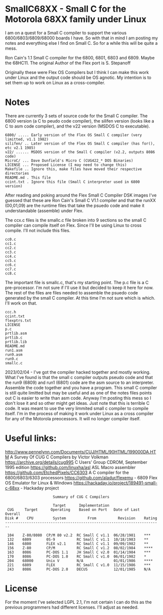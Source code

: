 # SmallC68XX - Small C for the Motorola 68XX family under Linux 

I am on a quest for a Small C compiler to support the various 6800/6803/6809/68000 boards I have. So with that in mind I am posting my notes and everything else I find on Small C. So for a while this will be quite a mess.

Ron Cain's 1.1 Small C compiler for the 6800, 6801, 6803 and 6809. Maybe the 68HC11. The original Author of the Flex port is S. Stepanoff

Originally these were Flex OS Compilers but I think I can make this work under Linux and the output code should be OS agnotic. My intention is to set them up to work on Linux as a cross-compiler.

# Notes

There are currently 3 sets of source code for the Small C compiler. The 6800 version (a C to peudo code compiler), the silifen version (looks like a C to asm code compiler), and the v22 version (MSDOS C to executable).

```
6800/ ..... Early version of the Flex OS Small C compiler (very limitted, v1.1 1982)
silifen/ .. Later version of the Flex OS Small C compiler (has for(), etc v2.1 1985)
v22/ ...... MSDOS version of the Small C compiler (v2.2, outputs 8086 code)
MicroC/ ... Dave Dunfield's Micro C (CUG422_* DOS Binaries)
LICENSE ... Proposed License (I may need to change this)
Makefile .. Ignore this, make files have moved their respective directories
README.md . This file
ccint.txt . Ignore this file (Small C interpreter used in 6800 version)

```
After reading and poking around the Flex Small C Compiler DSK images I've guessed that these are Ron Cain's Small C V1.1 compiler and that the runXX (00,01,09) are the runtime files that take the psuedo code and make it understandable (assemble) under Flex.

The ccx.c files is the smallc.c file broken into 9 sections so the small C compiler can compile itself on Flex. Since I'll be using Linux to cross compile. I'll not include this files.

```
cc0.c
cc1.c
cc2.c
cc3.c
cc4.c
cc5.c
cc6.c
cc7.c
cc8.c
```

The important file is smallc.c, that's my starting point. The p.c file is a C pre-processor. I'm not sure if I'll use it but decided to keep it here for now. The rest of the files are files needed to assemble the psuedo code generated by the small C compiler. At this time I'm not sure which is which. I'll work on that.

```
ccc.h
ccint.txt
flexptrs.txt
LICENSE
p.c
prtlib.asm
prtlib.c
prtlib.lib
README.md
run1.asm
run9.asm
run9.c
smallc.c
```

2023/02/04 - I've got the compiler hacked together and mostly working. What I've found is that the small c compiler outputs pseudo code and that the run9 (6809) and run1 (6801) code are the asm source to an interpreter. Assemble the code together and you have a program. This small C compiler is still quite limitted but may be useful and as one of the notes files points out C is easier to write than asm code. Anyway I'm posting this mess so I don't lose it and so other might get ideas. Just note that this is terrible C code. It was meant to use the very limmited small c compiler to compile itself. I'm in the process of making it work under Linux as a cross compiler for any of the Motorola preocessors. It will no longer compiler itself.

# Useful links:

http://www.pennelynn.com/Documents/CUJ/HTML/90HTML/199000DA.HTM A Survey Of CUG C Compilers by Victor Volkman
https://archive.org/details/cug995 C Users' Group CDROM, September 1995 edition
https://github.com/linuxha/asl ASL Macro assembler
https://github.com/EtchedPixels/CC6303 A C compiler for the 6800/6803/6303 processors
https://github.com/aladur/flexemu - 6809 Flex OS Emulator for Linux & Windows
https://hackaday.io/project/189491-small-c-68xx - Hackaday project

```
                      Summary of CUG C Compilers

                      Target      Implementation
 CUG     Target      Operating    Based on Port   Date of Last  Overall
Disk #    CPU         System          From          Revision    Rating
------------------------------------------------------------------------

 104    Z-80/8080  CP/M 80 v2.2  RC Small C v1.1  06/28/1981    ***
 132    6809       0S-9          RC Small C v1.1  10/18/1983    **
 146    6800       FLEX v2.1     RC Small C v1.1  09/09/1982    **
 156    Z-80       CP/M          RC Small C v1.2  08/02/1984    ****
 163    8086       PC-DOS 1.1    JH Small C v2.0  01/14/1984    ***
 170    8086       PC-DOS 1.0    RC Small C v1.0  06/01/1982    *
 204    68000      Unix V        N/A              01/01/1986    ****
 221    6809       FLEX          RC Small C v1.0  11/15/1986    ***
 243    8086       PC-DOS 2.0    DECUS            12/01/1985    N/A
```

# License

For the moment I've selected LGPL 2.1, I'm not certain I can do this as the previous programmers had different licenses. I'll adjust as needed.
